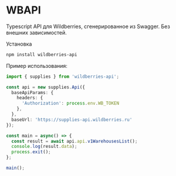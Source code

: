 # WBAPI

Typescript API для Wildberries, сгенерированное из Swagger. Без внешних зависимостей.

Установка

```bash
npm install wildberries-api
```

Пример использования:

```typescript
import { supplies } from 'wildberries-api';

const api = new supplies.Api({
  baseApiParams: {
    headers: {
      'Authorization': process.env.WB_TOKEN
    },
  },
  baseUrl: 'https://supplies-api.wildberries.ru'
});

const main = async() => {
  const result = await api.api.v1WarehousesList();
  console.log(result.data);
  process.exit();
};

main();
```